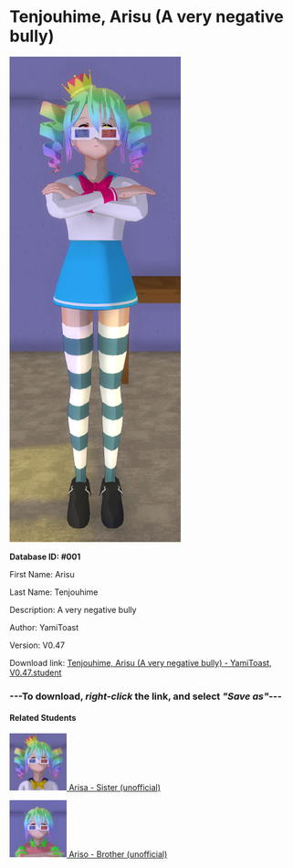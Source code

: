 # Tenjouhime, Arisu (A very negative bully)

<img src="Files/Tenjouhime, Arisu (A very negative bully).png" title="Tenjouhime, Arisu (A very negative bully) - YamiToast, V0.47">

**Database ID: #001**

First Name: Arisu

Last Name: Tenjouhime

Description: A very negative bully

Author: YamiToast

Version: V0.47

Download link: <a href="https://raw.githubusercontent.com/Arbiter1223/Daigaku-Gurashi-Custom-Students/master/Students/Files/Tenjouhime%2C%20Arisu%20(A%20very%20negative%20bully)%20-%20YamiToast%2C%20V0.47.student">Tenjouhime, Arisu (A very negative bully) - YamiToast, V0.47.student</a>

### ---**To download, _right-click_ the link, and select _"Save as"_**---

#### Related Students

<a href="Tenjouhime, Arisa (Arisu's older, nicer sister).md"><img src="Files/Thumbs/Tenjouhime, Arisa (Arisu's older, nicer sister).png" height="100" width="100" title="Tenjouhime, Arisa (Arisu's older, nicer sister) - Arbiter1223, V0.47"></a><a href="Tenjouhime, Arisa (Arisu's older, nicer sister).md"> Arisa - Sister (unofficial)</a>

<a href="Tenjouhime, Ariso (Arisu's very negative brother).md"><img src="Files/Thumbs/Tenjouhime, Ariso (Arisu's very negative brother).png" height="100" width="100" title="Tenjouhime, Ariso (Arisu's very negative brother) - AjTheYandere, V0.47"></a><a href="Tenjouhime, Ariso (Arisu's very negative brother).md"> Ariso - Brother (unofficial)</a>

